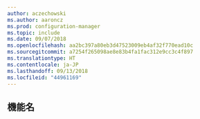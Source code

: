 ```yaml
---
author: aczechowski
ms.author: aaroncz
ms.prod: configuration-manager
ms.topic: include
ms.date: 09/07/2018
ms.openlocfilehash: aa2bc397a80eb3d47523009eb4af32f770ead10c
ms.sourcegitcommit: a7254f265098ae8e83b4fa1fac312e9cc3c4f897
ms.translationtype: HT
ms.contentlocale: ja-JP
ms.lasthandoff: 09/13/2018
ms.locfileid: "44961169"
---
```

## <a name="bkmk_anchor"></a> 機能名
<!--TFSid-->